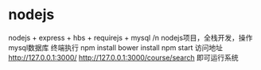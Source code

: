 # nodejs
nodejs + express + hbs + requirejs + mysql /n
nodejs项目，全栈开发，操作mysql数据库
终端执行 npm install  bower install
npm start
访问地址 http://127.0.0.1:3000/ http://127.0.0.1:3000/course/search 即可运行系统
